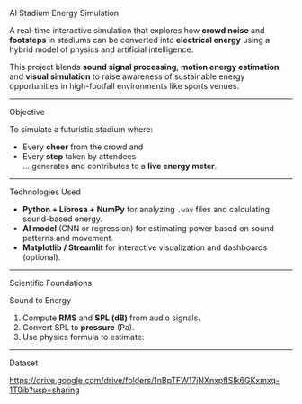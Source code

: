 AI Stadium Energy Simulation

A real-time interactive simulation that explores how **crowd noise** and **footsteps** in stadiums can be converted into **electrical energy** using a hybrid model of physics and artificial intelligence.

This project blends **sound signal processing**, **motion energy estimation**, and **visual simulation** to raise awareness of sustainable energy opportunities in high-footfall environments like sports venues.

---

Objective

To simulate a futuristic stadium where:
- Every **cheer** from the crowd and
- Every **step** taken by attendees  
… generates and contributes to a **live energy meter**.

---

Technologies Used

- **Python + Librosa + NumPy** for analyzing `.wav` files and calculating sound-based energy.
- **AI model** (CNN or regression) for estimating power based on sound patterns and movement.
- **Matplotlib / Streamlit** for interactive visualization and dashboards (optional).
  
---

Scientific Foundations

 Sound to Energy
1. Compute **RMS** and **SPL (dB)** from audio signals.
2. Convert SPL to **pressure** (Pa).
3. Use physics formula to estimate:

---

Dataset 

https://drive.google.com/drive/folders/1nBpTFW17jNXnxpfISIk6GKxmxq-1T0ib?usp=sharing

